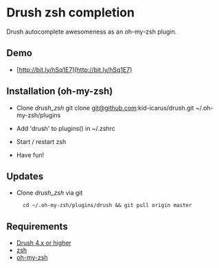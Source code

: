 # Drush zsh completion

Drush autocomplete awesomeness as an oh-my-zsh plugin.

## Demo

- [http://bit.ly/hSq1E7](http://bit.ly/hSq1E7)

## Installation (oh-my-zsh)

- Clone _drush\_zsh_
        git clone git@github.com:kid-icarus/drush.git ~/.oh-my-zsh/plugins

- Add 'drush' to plugins() in ~/.zshrc

- Start / restart zsh

- Have fun!

## Updates

- Clone _drush\_zsh_ via git

        cd ~/.oh-my-zsh/plugins/drush && git pull origin master

## Requirements

- [Drush 4.x or higher ](http://drupal.org/project/drush)
- [zsh](http://www.zsh.org/)
- [oh-my-zsh](https://github.com/robbyrussell/oh-my-zsh)
